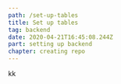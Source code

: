 ```yaml
---
path: /set-up-tables
title: Set up tables
tag: backend
date: 2020-04-21T16:45:08.244Z
part: setting up backend
chapter: creating repo
---
```

kk